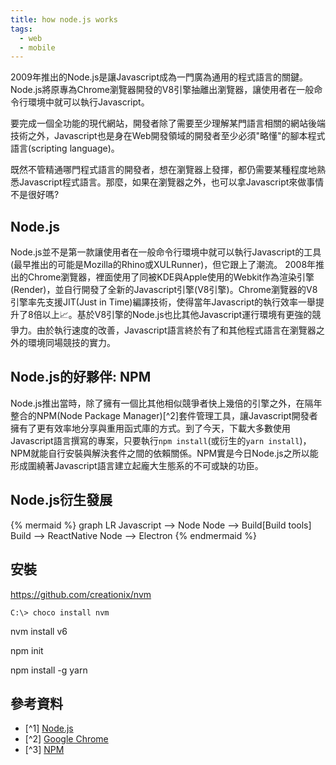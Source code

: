 ```yaml
---
title: how node.js works
tags:
  - web
  - mobile
---
```


2009年推出的Node.js是讓Javascript成為一門廣為通用的程式語言的關鍵。Node.js將原專為Chrome瀏覽器開發的V8引擎抽離出瀏覽器，讓使用者在一般命令行環境中就可以執行Javascript。

要完成一個全功能的現代網站，開發者除了需要至少理解某門語言相關的網站後端技術之外，Javascript也是身在Web開發領域的開發者至少必須"略懂"的腳本程式語言(scripting language)。

既然不管精通哪門程式語言的開發者，想在瀏覽器上發揮，都仍需要某種程度地熟悉Javascript程式語言。那麼，如果在瀏覽器之外，也可以拿Javascript來做事情不是很好嗎?

## Node.js

Node.js並不是第一款讓使用者在一般命令行環境中就可以執行Javascript的工具(最早推出的可能是Mozilla的Rhino或XULRunner)，但它跟上了潮流。
2008年推出的Chrome瀏覽器，裡面使用了同被KDE與Apple使用的Webkit作為渲染引擎(Render)，並自行開發了全新的Javascript引擎(V8引擎)。Chrome瀏覽器的V8引擎率先支援JIT(Just in Time)編譯技術，使得當年Javascript的執行效率一舉提升了8倍以上:chart_with_upwards_trend:。基於V8引擎的Node.js也比其他Javascript運行環境有更強的競爭力。由於執行速度的改善，Javascript語言終於有了和其他程式語言在瀏覽器之外的環境同場競技的實力。

## Node.js的好夥伴: NPM

Node.js推出當時，除了擁有一個比其他相似競爭者快上幾倍的引擎之外，在隔年整合的NPM(Node Package Manager)[^2]套件管理工具，讓Javascript開發者擁有了更有效率地分享與重用函式庫的方式。到了今天，下載大多數使用Javascript語言撰寫的專案，只要執行`npm install`(或衍生的`yarn install`)，NPM就能自行安裝與解決套件之間的依賴關係。NPM實是今日Node.js之所以能形成圍繞著Javascript語言建立起龐大生態系的不可或缺的功臣。

## Node.js衍生發展

{% mermaid %}
graph LR
Javascript --> Node
Node --> Build[Build tools]
Build --> ReactNative
Node --> Electron
{% endmermaid %}



## 安裝

https://github.com/creationix/nvm


```
C:\> choco install nvm
```


nvm install v6

npm init

npm install -g yarn


## 參考資料

* [^1] [Node.js](https://en.wikipedia.org/wiki/Node.js)
* [^2] [Google Chrome](https://en.wikipedia.org/wiki/Google_Chrome)
* [^3] [NPM](https://en.wikipedia.org/wiki/Npm_(software))
